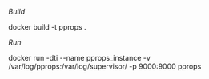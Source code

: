 *Build*

docker build -t pprops .

*Run*

docker run -dti --name pprops_instance -v /var/log/pprops:/var/log/supervisor/ -p 9000:9000 pprops

